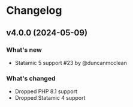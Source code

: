 # Changelog

## v4.0.0 (2024-05-09)

### What's new
* Statamic 5 support #23 by @duncanmcclean

### What's changed
* Dropped PHP 8.1 support
* Dropped Statamic 4 support
